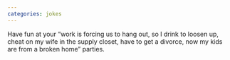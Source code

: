 ```yaml
---
categories: jokes
---
```


Have fun at your “work is forcing us to hang out, so I drink to loosen up, cheat on my wife in the supply closet, have to get a divorce, now my kids are from a broken home” parties.